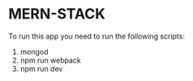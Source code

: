 # MERN-STACK

To run this app you need to run the following scripts:
1. mongod
2. npm run webpack
3. npm run dev
